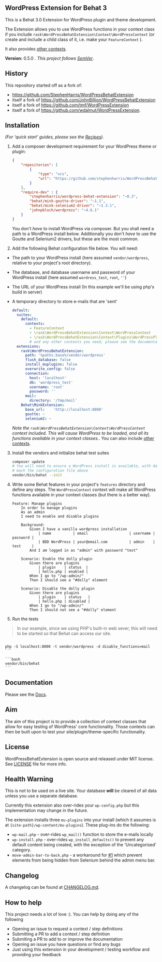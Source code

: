 ## WordPress Extension for Behat 3

This is a Behat 3.0 Extension for WordPress plugin and theme development.

The Extension allows you to use WordPress functions in your context class if you include `rask\WordPressBehatExtension\Context\WordPressContext` (or create and include a child class of it, i.e. make your `FeatureContext` ).

It also provides [other contexts](docs/Contexts.md).

**Version:** 0.5.0 . *This project follows [SemVer](http://semver.org/)*.


## History

This repository started off as a fork of:

 - <https://github.com/StephenHarris/WordPressBehatExtension>
 - itself a fork of <https://github.com/JohnBillion/WordPressBehatExtension>
 - itself a fork of <https://github.com/tmf/WordPressExtension>
 - itself a fork of <https://github.com/wdalmut/WordPressExtension>.


## Installation

*(For 'quick start' guides, please see the [Recipes](docs/Recipes.md)).*

1. Add a composer development requirement for your WordPress theme or plugin:

    ```json
    {
        "repositories": [
            {
                "type": "vcs",
                "url": "https://github.com/stephenharris/WordPressBehatExtension.git"
            }
        ],
        "require-dev" : {
            "stephenharris/wordpress-behat-extension": "~0.3",
            "behat/mink-goutte-driver": "~1.1",
            "behat/mink-selenium2-driver": "~1.3.1",
            "johnpbloch/wordpress": "~4.6.1"
        }
    }
    ```
    You don't *have* to install WordPress via composer. But you shall need a path to a WordPress install below. Additionally you don't *have* to use the Goutte and Selenium2 drivers, but these are the most common.

2. Add the following Behat configuration file below. You will need:

 - The path to your WordPress install (here assumed `vendor/wordpress`, relative to your project's root directory).
 - The database, and database username and password of your WordPress install (here assumed `wordress_test`, `root`, `''`)
 - The URL of your WordPress install (In this example we'll be using php's build in server)
 - A temporary directory to store e-mails that are 'sent'


    ```yml
    default:
      suites:
        default:
          contexts:
            - FeatureContext
            - \rask\WordPressBehatExtension\Context\WordPressContext
            - \rask\WordPressBehatExtension\Context\Plugins\WordPressPluginContext
            # and any other contexts you need, please see the documentation
      extensions:
        rask\WordPressBehatExtension:
          path: '%paths.base%/vendor/wordpress'
          flush_database: false
          install_muplugins: false
          overwrite_config: false
          connection:
            host: 'localhost'
            db: 'wordpress_test'
            username: 'root'
            password: ''
          mail:
            directory: '/tmp/mail'
        Behat\MinkExtension:
          base_url:    'http://localhost:8000'
          goutte: ~
          selenium2: ~
    ```

    *Note the `rask\WordPressBehatExtension\Context\WordPressContext` context included. This will cause WordPress to be loaded, and all its functions available in your context classes.*. You can also include [other contexts](docs/Contexts.md).


3. Install the vendors and initialize behat test suites

    ```bash
    composer update
    # You will need to ensure a WordPress install is available, with database credentials that
    # mach the configuration file above
    vendor/bin/behat --init
    ```

4. Write some Behat features in your project's `features` directory and define any steps. The `WordPressContext` context will make all WordPress functions available in your context classes (but there is a better way).

    ```
    Feature: Manage plugins
        In order to manage plugins
        As an admin
        I need to enable and disable plugins

        Background:
            Given I have a vanilla wordpress installation
                | name          | email                   | username | password |
                | BDD WordPress | your@email.com          | admin    | test     |
            And I am logged in as "admin" with password "test"

        Scenario: Enable the dolly plugin
            Given there are plugins
                | plugin    | status  |
                | hello.php | enabled |
            When I go to "/wp-admin/"
            Then I should see a "#dolly" element

        Scenario: Disable the dolly plugin
            Given there are plugins
                | plugin    | status   |
                | hello.php | disabled |
            When I go to "/wp-admin/"
            Then I should not see a "#dolly" element

    ```

5. Run the tests


 > In our example, since we using PHP's built-in web sever, this will need to be started so that  Behat can access our site.

 > ```bash
    php -S localhost:8000 -t vendor/wordpress -d disable_functions=mail
    ```

    ```bash
    vendor/bin/behat
    ```

## Documentation

Please see the [Docs](docs/Contents.md).

## Aim

The aim of this project is to provide a collection of context classes that allow for easy testing of WordPress' core functionality. Those contexts can then be built upon to test your site/plugin/theme-specific functionality.

## License

WordPressBehatExtension is open source and released under MIT license. See [LICENSE](LICENSE) file for more info.

## Health Warning

This is not to be used on a live site. Your database **will** be cleared of all data unless you use a separate database.

Currently this extension also over-rides your `wp-config.php` but this implementation may change in the future.

The extension installs three `mu-plugins` into your install (which it assumes is at `{site-path}/wp-content/mu-plugins`). These plug-ins do the following:

 - `wp-mail.php` - over-rides `wp_mail()` function to store the e-mails locally
 - `wp-install.php` - over-rides `wp_install_defaults()` to prevent any default content being created, with the exception of the 'Uncategorised' category.
 - `move-admin-bar-to-back.php` - a workaround for [#1](https://github.com/stephenharris/WordPressBehatExtension/issues/1) which prevent elements from being hidden from Selenium behind the admin menu bar.


## Changelog

A changelog can be found at [CHANGELOG.md](./CHANGELOG.md).


## How to help

This project needs a lot of love :). You can help by doing any of the following

 - Opening an issue to request a context / step definitions
 - Submitting a PR to add a context / step definition
 - Submiting a PR to add to or improve the documentation
 - Opening an issue you have questions or find any bugs
 - Just using this extension in your development / testing workflow and providing your feedback
